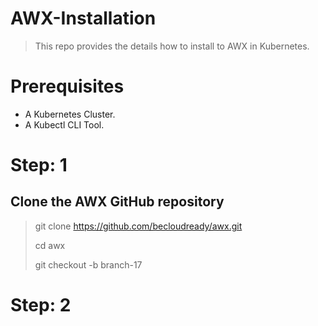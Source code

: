 # AWX-Installation
> This repo provides the details how to install to AWX in Kubernetes.

# Prerequisites
* A Kubernetes Cluster.
* A Kubectl CLI Tool.

# Step: 1
## Clone the AWX GitHub repository
> git clone https://github.com/becloudready/awx.git
>
> cd awx
>
> git checkout -b branch-17

# Step: 2